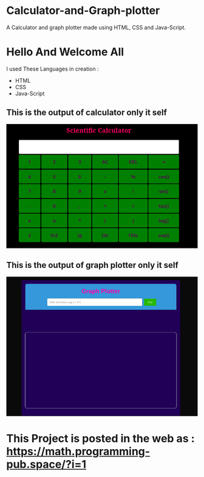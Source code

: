 # Calculator-and-Graph-plotter
A Calculator and graph plotter made using HTML, CSS and Java-Script.

# Hello And Welcome All

I used These Languages in creation :
<ul>
  <li>HTML</li>
  <li>CSS</li>
  <li>Java-Script</li>
</ul>

<h2>This is the output of calculator only it self</h2>
<img src="https://github.com/BawanthaBeliwaththa/Calculator-and-Graph-plotter/blob/main/img/sc_cal.png">

<h2>This is the output of graph plotter only it self</h2>
<img src="https://github.com/BawanthaBeliwaththa/Calculator-and-Graph-plotter/blob/main/img/sc_gra.png">

# This Project is posted in the web as : https://math.programming-pub.space/?i=1
